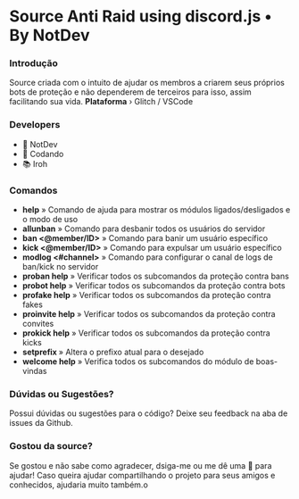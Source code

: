Source Anti Raid using discord.js • By NotDev
=========

### Introdução

Source criada com o intuito de ajudar os membros a criarem seus próprios bots de proteção e não dependerem de terceiros para isso, assim facilitando sua vida.
**Plataforma** › Glitch / VSCode

### Developers

- 👑 NotDev
- 🍷 Codando
- 📚 Iroh

### Comandos

- **help** » Comando de ajuda para mostrar os módulos ligados/desligados e o modo de uso
- **allunban** » Comando para desbanir todos os usuários do servidor
- **ban <@member/ID>** » Comando para banir um usuário específico
- **kick <@member/ID>** » Comando para expulsar um usuário específico
- **modlog <#channel>** » Comando para configurar o canal de logs de ban/kick no servidor
- **proban help** » Verificar todos os subcomandos da proteção contra bans
- **probot help** » Verificar todos os subcomandos da proteção contra bots
- **profake help** » Verificar todos os subcomandos da proteção contra fakes
- **proinvite help** » Verificar todos os subcomandos da proteção contra convites
- **prokick help** » Verificar todos os subcomandos da proteção contra kicks
- **setprefix <prefixo>** » Altera o prefixo atual para o desejado
- **welcome help** » Verifica todos os subcomandos do módulo de boas-vindas
  
### Dúvidas ou Sugestões?
Possui dúvidas ou sugestões para o código? Deixe seu feedback na aba de issues da Github.
  
### Gostou da source?
Se gostou e não sabe como agradecer, dsiga-me ou me dê uma 🌟 para ajudar! Caso queira ajudar compartilhando o projeto para seus amigos e conhecidos, ajudaria muito também.o